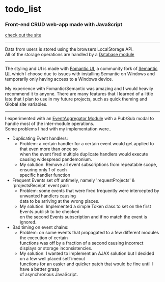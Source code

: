  # todo_list
 
 ### Front-end CRUD web-app made with JavaScript

 [check out the site](https://kiizerd.github.io/todo_list/dist/)

 ---

  Data from users is stored using the browsers LocalStorage API.  
  All of the storage operations are handled by a [Database module](https://github.com/kiizerd/todo_list/blob/main/src/database.js) 

 ---

  The styling and UI is made with [Fomantic UI](https://fomantic-ui.com/), a community fork of [Semantic UI](https://semantic-ui.com/), which I choose due to issues with installing Semantic on Windows and temporarily only having access to a Windows device.

  My experience with Fomantic/Semantic was amazing and I would heavily recommend it to anyone. 
  There are many features that I learned of a little late that I plan to use in my future projects, such as quick theming and Global site variables.

 ---

  I experimented with an [EventAggregator Module](https://github.com/kiizerd/todo_list/blob/main/src/events.js) with a Pub/Sub modal to handle most of the inter-module operations.  
  Some problems I had with my implementation were..  
  - Duplicating Event handlers:  
    - Problem: a certain handler for a certain event would get applied to that even more than once so  
        when the event fired multiple duplicate handlers would execute causing widespread pandemonium.       
    - My solution: Remove all event subscriptions from repeatable scope, ensuring only 1 of each  
      specific handler function         
  - Frequent Events set off untimely, namely 'requestProjects' & 'projectsReceipt' event pair:    
    - Problem: some events that were fired frequently were intercepted by unwanted handlers causing  
      data to be arriving at the wrong places.          
    - My solution: Implemented a simple Token class to set on the first Events publish to be checked  
      on the second Events subscription and if no match the event is ignored.    
  - Bad timing on event chains:        
    - Problem: on some events that propagated to a few different modules the execution of certain  
      functions was off by a fraction of a second causing incorrect displays or storage inconsistencies.          
    - My solution: I wanted to implement an AJAX solution but I decided on a few well placed setTimeout  
      functions for an easier and quicker patch that would be fine until I have a better grasp  
      of asynchronous JavaScript.  

    
